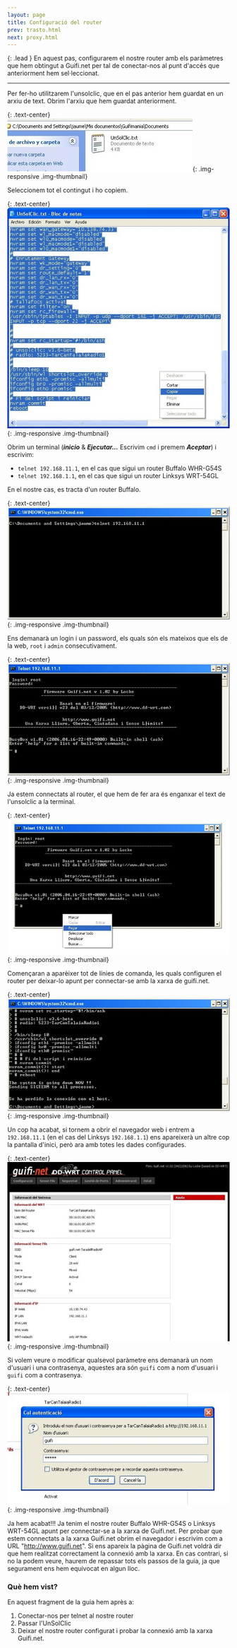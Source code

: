 ```yaml
---
layout: page
title: Configuració del router
prev: trasto.html
next: proxy.html
---
```


{: .lead }
En aquest pas, configurarem el nostre router amb els paràmetres que hem obtingut a Guifi.net per tal de conectar-nos al punt d'accés que anteriorment hem sel·leccionat.

---

Per fer-ho utilitzarem l'unsolclic, que en el pas anterior hem guardat en un arxiu de text.
Obrim l'arxiu que hem guardat anteriorment.

{: .text-center}
![obrir l'arxiu unsolclic](img/router/01.jpg "obrir l'arxiu unsolclic"){: .img-responsive .img-thumbnail}

Seleccionem tot el contingut i ho copiem.

{: .text-center}
![sel·leccionar el contingut](img/router/02.jpg "sel·leccionar el contingut"){: .img-responsive .img-thumbnail}

Obrim un terminal (***inicio*** & ***Ejecutar...*** Escrivim `cmd` i premem ***Aceptar***) i escrivim:

- `telnet 192.168.11.1`, en el cas que sigui un router Buffalo WHR-G54S
- `telnet 192.168.1.1`, en el cas que sigui un router Linksys WRT-54GL

En el nostre cas, es tracta d'un router Buffalo.

{: .text-center}
![telnet al router](img/router/03.jpg "telnet al router"){: .img-responsive .img-thumbnail}

Ens demanarà un login i un password, els quals són els mateixos que els de la web, `root` i `admin` consecutivament.

{: .text-center}
![login usuari](img/router/04.jpg "login usuari"){: .img-responsive .img-thumbnail}

Ja estem connectats al router, el que hem de fer ara és enganxar el text de l'unsolclic a la terminal.

{: .text-center}
![enganxar l'unsolclic](img/router/05.jpg "enganxar l'unsolclic"){: .img-responsive .img-thumbnail}

Començaran a aparèixer tot de línies de comanda, les quals configuren el router per deixar-lo apunt per connectar-se amb la xarxa de guifi.net.

{: .text-center}
![el router s'està configurant](img/router/06.jpg "el router s'està configurant"){: .img-responsive .img-thumbnail}

Un cop ha acabat, si tornem a obrir el navegador web i entrem a `192.168.11.1` (en el cas del Linksys `192.168.1.1`) ens apareixerà un altre cop la pantalla d'inici, però ara amb totes les dades configurades.

{: .text-center}
![pantalla d'inici](img/router/07.jpg "pantalla d'inici"){: .img-responsive .img-thumbnail}

Si volem veure o modificar qualsevol paràmetre ens demanarà un nom d'usuari i una contrasenya, aquestes ara són `guifi` com a nom d'usuari i `guifi` com a contrasenya.

{: .text-center}
![entrar dades d'accés](img/router/08.jpg "entrar dades d'accés"){: .img-responsive .img-thumbnail}

Ja hem acabat!!! Ja tenim el nostre router Buffalo WHR-G54S o Linksys WRT-54GL apunt per connectar-se a la xarxa de Guifi.net. Per probar que estem connectats a la xarxa Guifi.net obrim el navegador i escrivim com a URL "http://www.guifi.net". Si ens apareix la pàgina de Guifi.net voldrà dir que hem realitzat correctament la connexió amb la xarxa. En cas contrari, si no la podem veure, haurem de repassar tots els passos de la guia, ja que segurament ens hem equivocat en algun lloc.

### Què hem vist?

En aquest fragment de la guia hem après a:

1. Conectar-nos per telnet al nostre router
2. Passar l'UnSolClic
3. Deixar el nostre router configurat i probar la connexió amb la xarxa Guifi.net.

